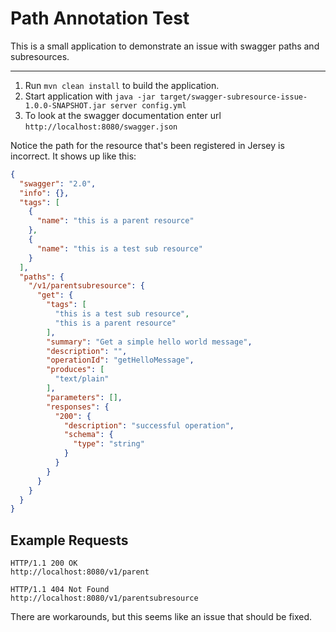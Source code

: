 # Path Annotation Test

This is a small application to demonstrate an issue with swagger paths and subresources.

---

1. Run `mvn clean install` to build the application.
2. Start application with `java -jar target/swagger-subresource-issue-1.0.0-SNAPSHOT.jar server config.yml`
3. To look at the swagger documentation enter url `http://localhost:8080/swagger.json`

Notice the path for the resource that's been registered in Jersey is incorrect. It shows up like this:

```json
{
  "swagger": "2.0",
  "info": {},
  "tags": [
    {
      "name": "this is a parent resource"
    },
    {
      "name": "this is a test sub resource"
    }
  ],
  "paths": {
    "/v1/parentsubresource": {
      "get": {
        "tags": [
          "this is a test sub resource",
          "this is a parent resource"
        ],
        "summary": "Get a simple hello world message",
        "description": "",
        "operationId": "getHelloMessage",
        "produces": [
          "text/plain"
        ],
        "parameters": [],
        "responses": {
          "200": {
            "description": "successful operation",
            "schema": {
              "type": "string"
            }
          }
        }
      }
    }
  }
}
```

## Example Requests
```
HTTP/1.1 200 OK
http://localhost:8080/v1/parent
```



```
HTTP/1.1 404 Not Found
http://localhost:8080/v1/parentsubresource
```

There are workarounds, but this seems like an issue that should be fixed.